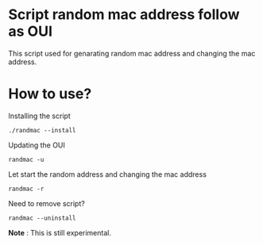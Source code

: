 Script random mac address follow as OUI
=======================================

This script used for genarating random mac address and changing the mac address.

How to use?
===========

Installing the script

    ./randmac --install

Updating the OUI

    randmac -u

Let start the random address and changing the mac address

    randmac -r

Need to remove script?

    randmac --uninstall

**Note** : This is still experimental.
